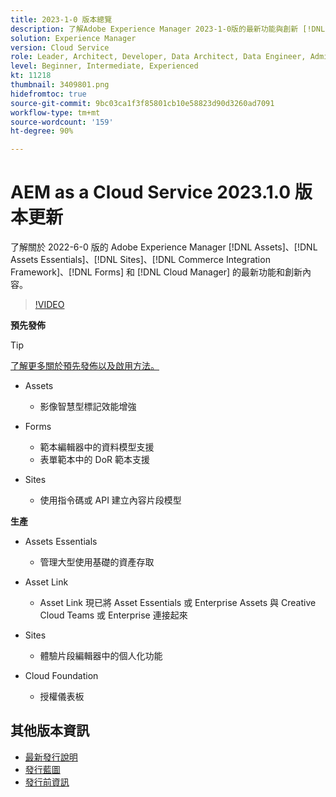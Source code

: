 ```yaml
---
title: 2023-1-0 版本總覽
description: 了解Adobe Experience Manager 2023-1-0版的最新功能與創新 [!DNL Assets Essentials], [!DNL Sites], [!DNL Screens], [!DNL Forms] 和 [!DNL Cloud Foundation]
solution: Experience Manager
version: Cloud Service
role: Leader, Architect, Developer, Data Architect, Data Engineer, Admin, User
level: Beginner, Intermediate, Experienced
kt: 11218
thumbnail: 3409801.png
hidefromtoc: true
source-git-commit: 9bc03ca1f3f85801cb10e58823d90d3260ad7091
workflow-type: tm+mt
source-wordcount: '159'
ht-degree: 90%

---
```


# AEM as a Cloud Service 2023.1.0 版本更新

了解關於 2022-6-0 版的 Adobe Experience Manager [!DNL Assets]、[!DNL Assets Essentials]、[!DNL Sites]、[!DNL Commerce Integration Framework]、[!DNL Forms] 和 [!DNL Cloud Manager] 的最新功能和創新內容。

>[!VIDEO](https://video.tv.adobe.com/v/3409801/?quality=12&learn=on)

**預先發佈**

>[!TIP]
>
>[了解更多關於預先發佈以及啟用方法。](https://experienceleague.adobe.com/docs/experience-manager-cloud-service/content/release-notes/prerelease.html?lang=zh-Hant)

* Assets
   * 影像智慧型標記效能增強

* Forms
   * 範本編輯器中的資料模型支援
   * 表單範本中的 DoR 範本支援

* Sites
   * 使用指令碼或 API 建立內容片段模型

**生產**

* Assets Essentials
   * 管理大型使用基礎的資產存取

* Asset Link
   * Asset Link 現已將 Asset Essentials 或 Enterprise Assets 與 Creative Cloud Teams 或 Enterprise 連接起來

* Sites
   * 體驗片段編輯器中的個人化功能

* Cloud Foundation
   * 授權儀表板

<!--- Have questions about the release?  Discuss the release in [Experience League Communities](https://adobe.ly/3paYDAo) --->

## 其他版本資訊

* [最新發行說明](https://experienceleague.adobe.com/docs/experience-manager-cloud-service/content/release-notes/home.html?lang=zh-Hant)
* [發行藍圖](https://experienceleague.adobe.com/docs/experience-manager-release-information/aem-release-updates/update-releases-roadmap.html?lang=zh-Hant)
* [發行前資訊](https://experienceleague.adobe.com/docs/experience-manager-cloud-service/content/release-notes/prerelease.html?lang=zh-Hant)